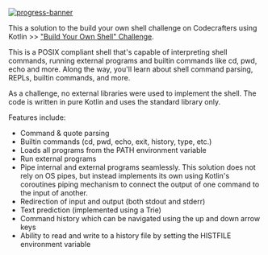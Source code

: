 [![progress-banner](https://backend.codecrafters.io/progress/shell/4ac3b061-d791-487c-a4a8-f206755d52b1)](https://app.codecrafters.io/users/codecrafters-bot?r=2qF)

This a solution to the build your own shell challenge on Codecrafters using Kotlin >>
["Build Your Own Shell" Challenge](https://app.codecrafters.io/courses/shell/overview).

This is a POSIX compliant shell that's capable of
interpreting shell commands, running external programs and builtin commands like
cd, pwd, echo and more. Along the way, you'll learn about shell command parsing,
REPLs, builtin commands, and more.

As a challenge, no external libraries were used to implement the shell. The code is written in pure Kotlin and uses the
standard library only.

Features include:

- Command & quote parsing
- Builtin commands (cd, pwd, echo, exit, history, type, etc.)
- Loads all programs from the PATH environment variable
- Run external programs
- Pipe internal and external programs seamlessly. This solution does not rely on OS pipes, but instead implements its
  own using Kotlin's coroutines
  piping mechanism to connect the output of one command to the input of another.
- Redirection of input and output (both stdout and stderr)
- Text prediction (implemented using a Trie)
- Command history which can be navigated using the up and down arrow keys
- Ability to read and write to a history file by setting the HISTFILE environment variable



